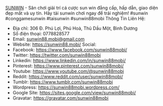 [SUNWIN](https://sunwin88.mobi/) - Sân chơi giải trí cá cược sun win đẳng cấp, hấp dẫn, giao diện đẹp mắt và uy tín. Hãy tải sunwin chơi ngay để trải nghiệm!
#sunwin #conggamesunwin #taisunwin #sunwin88mobi
Thông Tin Liên Hệ:
- Địa chỉ: 306 Đ. Phú Lợi, Phú Hoà, Thủ Dầu Một, Bình Dương
- Số điện thoại: 0778828577
- Email: sunwin88.mobi@gmail.com
- Website: https://sunwin88.mobi/
Social:
- Facebook: https://www.facebook.com/sunwin88mobi/
- Twitter: https://twitter.com/sunwin88mobi
- Linkedin: https://www.linkedin.com/in/sunwin88mobi/
- Pinterest: https://www.pinterest.com/sunwin88mobi/
- Youtube: https://www.youtube.com/@sunwin88mobi
- Reddit: https://www.reddit.com/user/sunwin88mobi/
- Tumblr: https://www.tumblr.com/sunwin88mobi
- Wordpress: https://sunwin88mobi.wordpress.com/
- Google Site: https://sites.google.com/view/sunwin88mobi/
- Gravatar: https://gravatar.com/sunwin88mobi